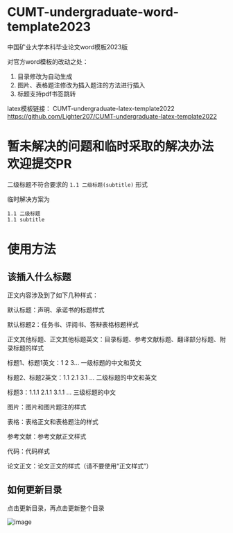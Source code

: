 # CUMT-undergraduate-word-template2023
中国矿业大学本科毕业论文word模板2023版

对官方word模板的改动之处：

1. 目录修改为自动生成
2. 图片、表格题注修改为插入题注的方法进行插入
3. 标题支持pdf书签跳转

latex模板链接： 
CUMT-undergraduate-latex-template2022
https://github.com/Lighter207/CUMT-undergraduate-latex-template2022

# 暂未解决的问题和临时采取的解决办法 欢迎提交PR

二级标题不符合要求的 `1.1 二级标题(subtitle)` 形式

临时解决方案为

```
1.1 二级标题
1.1 subtitle
```

# 使用方法

## 该插入什么标题

正文内容涉及到了如下几种样式：

默认标题：声明、承诺书的标题样式

默认标题2：任务书、评阅书、答辩表格标题样式

正文其他标题、正文其他标题英文：目录标题、参考文献标题、翻译部分标题、附录标题的样式

标题1、标题1英文：1 2 3... 一级标题的中文和英文

标题2、标题2英文：1.1 2.1 3.1 ... 二级标题的中文和英文

标题3：1.1.1 2.1.1 3.1.1 ... 三级标题的中文

图片：图片和图片题注的样式

表格：表格正文和表格题注的样式

参考文献：参考文献正文样式

代码：代码样式

论文正文：论文正文的样式（请不要使用“正文样式”）

## 如何更新目录

点击更新目录，再点击更新整个目录

![image](https://user-images.githubusercontent.com/67564714/222330374-2ba0d4b1-4b0a-48d4-a1d1-a30ca4761562.png)
